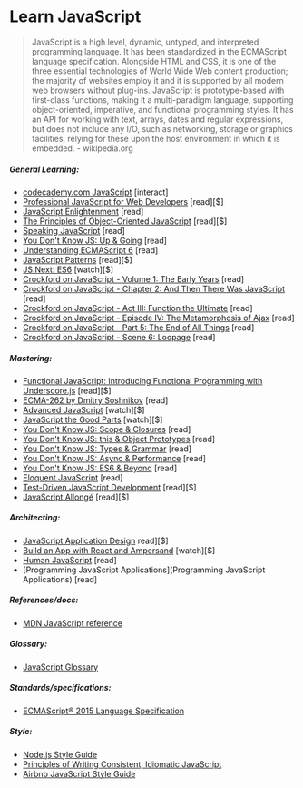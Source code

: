 # Learn JavaScript

> JavaScript is a high level, dynamic, untyped, and interpreted programming language. It has been standardized in the ECMAScript language specification. Alongside HTML and CSS, it is one of the three essential technologies of World Wide Web content production; the majority of websites employ it and it is supported by all modern web browsers without plug-ins. JavaScript is prototype-based with first-class functions, making it a multi-paradigm language, supporting object-oriented, imperative, and functional programming styles. It has an API for working with text, arrays, dates and regular expressions, but does not include any I/O, such as networking, storage or graphics facilities, relying for these upon the host environment in which it is embedded. - wikipedia.org

##### General Learning:

* [codecademy.com JavaScript](https://www.codecademy.com/en/tracks/javascript) [interact]
* [Professional JavaScript for Web Developers](http://www.amazon.com/gp/product/1118026691/ref=as_li_tl?ie=UTF8&camp=1789&creative=390957&creativeASIN=1118026691&linkCode=as2&tag=fronenddevejo-20&linkId=3ECZAIHNX6Z4FTME) [read][$]
* [JavaScript Enlightenment](http://www.javascriptenlightenment.com/) [read]
* [The Principles of Object-Oriented JavaScript](http://www.amazon.com/gp/product/1593275404/ref=as_li_tl?ie=UTF8&camp=1789&creative=390957&creativeASIN=1593275404&linkCode=as2&tag=fronenddevejo-20&linkId=NQTZVDOIMJRGMAQM) [read][$]
* [Speaking JavaScript](http://speakingjs.com/es5/index.html) [read]
* [You Don't Know JS: Up & Going](https://github.com/getify/You-Dont-Know-JS/blob/master/up%20&%20going/README.md#you-dont-know-js-up--going) [read]
* [Understanding ECMAScript 6](https://github.com/nzakas/understandinges6) [read]
* [JavaScript Patterns](http://www.amazon.com/gp/product/0596806752/ref=as_li_tl?ie=UTF8&camp=1789&creative=390957&creativeASIN=0596806752&linkCode=as2&tag=fronenddevejo-20&linkId=K56OPQZNQNMPF6QI) [read][$]
* [JS.Next: ES6](https://frontendmasters.com/courses/jsnext-es6/) [watch][$]
* [Crockford on JavaScript - Volume 1: The Early Years](https://www.youtube.com/watch?v=JxAXlJEmNMg) [read]
* [Crockford on JavaScript - Chapter 2: And Then There Was JavaScript](https://www.youtube.com/watch?v=RO1Wnu-xKoY) [read]
* [Crockford on JavaScript - Act III: Function the Ultimate](https://www.youtube.com/watch?v=ya4UHuXNygM) [read]
* [Crockford on JavaScript - Episode IV: The Metamorphosis of Ajax](https://www.youtube.com/watch?v=Fv9qT9joc0M) [read]
* [Crockford on JavaScript - Part 5: The End of All Things](https://www.youtube.com/watch?v=47Ceot8yqeI) [read]
* [Crockford on JavaScript - Scene 6: Loopage](https://www.youtube.com/watch?v=QgwSUtYSUqA) [read]

##### Mastering:

* [Functional JavaScript: Introducing Functional Programming with Underscore.js](http://www.amazon.com/gp/product/1449360726/ref=as_li_tl?ie=UTF8&camp=1789&creative=390957&creativeASIN=1449360726&linkCode=as2&tag=fronenddevejo-20&linkId=BDQC3FTEB3YXTYCK) [read][$]
* [ECMA-262 by Dmitry Soshnikov](http://dmitrysoshnikov.com/) [read]
* [Advanced JavaScript](https://frontendmasters.com/courses/advanced-javascript/) [watch][$]
* [JavaScript the Good Parts](https://frontendmasters.com/courses/javascript-the-good-parts/) [watch][$]
* [You Don't Know JS: Scope & Closures](https://github.com/getify/You-Dont-Know-JS/blob/master/scope%20&%20closures/README.md#you-dont-know-js-scope--closures) [read]
* [You Don't Know JS: this & Object Prototypes](https://github.com/getify/You-Dont-Know-JS/blob/master/this%20&%20object%20prototypes/README.md#you-dont-know-js-this--object-prototypes) [read]
* [You Don't Know JS: Types & Grammar](https://github.com/getify/You-Dont-Know-JS/blob/master/types%20&%20grammar/README.md#you-dont-know-js-types--grammar) [read]
* [You Don't Know JS: Async & Performance](https://github.com/getify/You-Dont-Know-JS/blob/master/async%20&%20performance/README.md#you-dont-know-js-async--performance) [read]
* [You Don't Know JS: ES6 & Beyond](https://github.com/getify/You-Dont-Know-JS/blob/master/es6%20&%20beyond/README.md#you-dont-know-js-es6--beyond) [read]
* [Eloquent JavaScript](http://eloquentjavascript.net/) [read]
* [Test-Driven JavaScript Development](http://www.amazon.com/dp/0321683919/) [read][$]
* [JavaScript Allongé](https://leanpub.com/javascriptallongesix) [read][$]

##### Architecting:

* [JavaScript Application Design](https://www.manning.com/books/javascript-application-design?a_aid=go&a_bid=e6de0d9d) read][$]
* [Build an App with React and Ampersand](http://learn.humanjavascript.com/react-ampersand) [watch][$]
* [Human JavaScript](http://read.humanjavascript.com/) [read]
* [Programming JavaScript Applications](Programming JavaScript Applications) [read]


##### References/docs:

* [MDN JavaScript reference](https://developer.mozilla.org/en-US/docs/Web/JavaScript/Reference)

##### Glossary:

* [JavaScript Glossary](https://www.codecademy.com/articles/glossary-javascript)

##### Standards/specifications:

* [ECMAScript® 2015 Language Specification](http://www.ecma-international.org/ecma-262/6.0/)

##### Style:

* [Node.js Style Guide](https://github.com/felixge/node-style-guide)
* [Principles of Writing Consistent, Idiomatic JavaScript](https://github.com/rwaldron/idiomatic.js)
* [Airbnb JavaScript Style Guide](http://airbnb.io/javascript/)






















 






